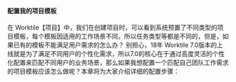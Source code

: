 #### 配置我的项目模板
在 Worktile【项目】中，我们在创建项目时，可以看到系统预置了不同类型的项目模板，每个模板因适用的工作场景不同，所以任务类型等都是不同的，但是，如果已有的模板不能满足用户需求的怎么办？
别担心，18年 Worktile 7.0版本的上线就是为了满足不同用户的个性化需求，所以7.0的核心在于通过高度灵活的个性化配置来匹配不同用户的业务场景，那么如果我想配置一个匹配自己团队工作需求的项目模板应该怎么做呢？本章将为大家介绍详细的配置步骤：

